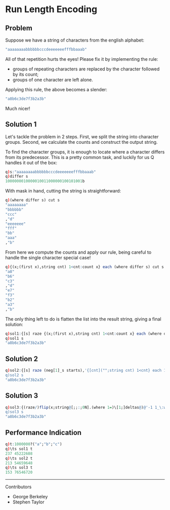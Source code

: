 # Run Length Encoding

## Problem

Suppose we have a string of characters from the english alphabet:

```q
"aaaaaaaabbbbbbcccdeeeeeeefffbbaaab"
```

All of that repetition hurts the eyes! Please fix it by implementing the rule:

* groups of repeating characters are replaced by the character followed by its count;
* groups of one character are left alone.

Applying this rule, the above becomes a slender:

```q
"a8b6c3de7f3b2a3b"
```

Much nicer!

## Solution 1

Let's tackle the problem in 2 steps. First, we split the string into character groups. Second, we calculate the counts and construct the output string.

To find the character groups, it is enough to locate where a character differs from its predecessor. This is a pretty common task, and luckily for us Q handles it out of the box:

```q
q)s:"aaaaaaaabbbbbbcccdeeeeeeefffbbaaab"
q)differ s
1000000010000010011000000100101001b
```

With mask in hand, cutting the string is straightforward:

```q
q)(where differ s) cut s
"aaaaaaaa"
"bbbbbb"
"ccc"
,"d"
"eeeeeee"
"fff"
"bb"
"aaa"
,"b"
```

From here we compute the counts and apply our rule, being careful to handle the single character special case! 

```q
q){(x;(first x),string cnt) 1<cnt:count x} each (where differ s) cut s
"a8"
"b6"
"c3"
,"d"
"e7"
"f3"
"b2"
"a3"
,"b"
```

The only thing left to do is flatten the list into the result string, giving a final solution:

```q
q)sol1:{[s] raze {(x;(first x),string cnt) 1<cnt:count x} each (where differ s) cut s}
q)sol1 s
"a8b6c3de7f3b2a3b"
```

## Solution 2

```q
q)sol2:{[s] raze (neg[1]_s starts),'{[cnt]("";string cnt) 1<cnt} each 1_deltas starts:(where differ s),count s}
q)sol2 s
"a8b6c3de7f3b2a3b"
```

## Solution 3

```q
q)sol3:{(raze/)flip(x;string@[;;:;0N].(where 1=)\[1;]deltas@)@'-1 1_\:where differ x,"\n"}
q)sol3 s
"a8b6c3de7f3b2a3b"
```

## Performance Indication

```q
q)t:1000000?("a";"b";"c")
q)\ts sol1 t
237 45222608
q)\ts sol2 t
213 54659648
q)\ts sol3 t
153 76546720
```

---

Contributors

* George Berkeley
* Stephen Taylor
